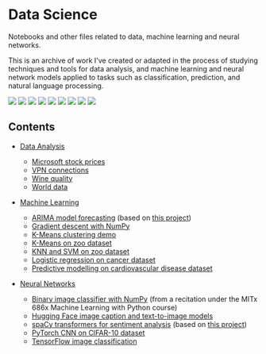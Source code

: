 # Data Science

Notebooks and other files related to data, machine learning and neural networks.

This is an archive of work I've created or adapted in the process of studying techniques and tools for data analysis, and machine learning and neural network models applied to tasks such as classification, prediction, and natural language processing.

![](https://img.shields.io/badge/Python-informational?style=flat&logo=python&logoColor=white&color=3777aa)
![](https://img.shields.io/badge/Colab-informational?style=flat&logo=googlecolab&logoColor=white&color=F9AB00)
![](https://img.shields.io/badge/NumPy-informational?style=flat&logo=numpy&logoColor=white&color=308bad)
![](https://img.shields.io/badge/Pandas-informational?style=flat&logo=pandas&logoColor=white&color=150458)
![](https://img.shields.io/badge/Plotly-informational?style=flat&logo=plotly&logoColor=white&color=3F4F75)
![](https://img.shields.io/badge/PyTorch-informational?style=flat&logo=pytorch&logoColor=white&color=EE4C2C)
![](https://img.shields.io/badge/ScikitLearn-informational?style=flat&logo=scikit-learn&logoColor=white&color=F7931E)
![](https://img.shields.io/badge/spaCy-informational?style=flat&logo=spacy&logoColor=white&color=09A3D5)
![](https://img.shields.io/badge/TensorFlow-informational?style=flat&logo=tensorflow&logoColor=white&color=FF6F00)

## Contents

- [Data Analysis](https://github.com/essteer/data-science/tree/main/src/analysis)

  - [Microsoft stock prices](https://github.com/essteer/data-science/blob/main/src/analysis/eda_microsoft_stock.ipynb)
  - [VPN connections](https://github.com/essteer/data-science/blob/main/src/analysis/eda_vpn_connections.ipynb)
  - [Wine quality](https://github.com/essteer/data-science/blob/main/src/analysis/eda_wine_quality.ipynb)
  - [World data](https://github.com/essteer/data-science/blob/main/src/analysis/eda_world_data.ipynb)

- [Machine Learning](https://github.com/essteer/data-science/tree/main/src/machine_learning)

  - [ARIMA model forecasting](https://github.com/essteer/data-science/blob/main/src/machine_learning/arima.ipynb) (based on [this project](https://github.com/essteer/tick-predict))
  - [Gradient descent with NumPy](https://github.com/essteer/data-science/blob/main/src/machine_learning/gradient_descent_np.ipynb)
  - [K-Means clustering demo](https://github.com/essteer/data-science/blob/main/src/machine_learning/kmeans_clustering_demo.ipynb)
  - [K-Means on zoo dataset](https://github.com/essteer/data-science/blob/main/src/machine_learning/kmeans_zoo_animals.ipynb)
  - [KNN and SVM on zoo dataset](https://github.com/essteer/data-science/blob/main/src/machine_learning/knn_svm_zoo_animals.ipynb)
  - [Logistic regression on cancer dataset](https://github.com/essteer/data-science/blob/main/src/machine_learning/logistic_regression_breast_cancer.ipynb)
  - [Predictive modelling on cardiovascular disease dataset](https://github.com/essteer/data-science/blob/main/src/machine_learning/predictive_models_heart_disease.ipynb)

- [Neural Networks](https://github.com/essteer/data-science/tree/main/src/neural_nets)

  - [Binary image classifier with NumPy](https://github.com/essteer/data-science/blob/main/src/neural_nets/binary_image_classifier_np.py) (from a recitation under the MITx 686x Machine Learning with Python course)
  - [Hugging Face image caption and text-to-image models](https://github.com/essteer/data-science/blob/main/src/neural_nets/hugging_face_cv.ipynb)
  - [spaCy transformers for sentiment analysis](https://github.com/essteer/data-science/blob/main/src/neural_nets/nlp_spaCy_transformers.ipynb) (based on [this project](https://github.com/essteer/stock-sentiment-analysis))
  - [PyTorch CNN on CIFAR-10 dataset](https://github.com/essteer/data-science/blob/main/src/neural_nets/pytorch_cifar10.ipynb)
  - [TensorFlow image classification](https://github.com/essteer/data-science/blob/main/src/neural_nets/tensorflow_cv.ipynb)
